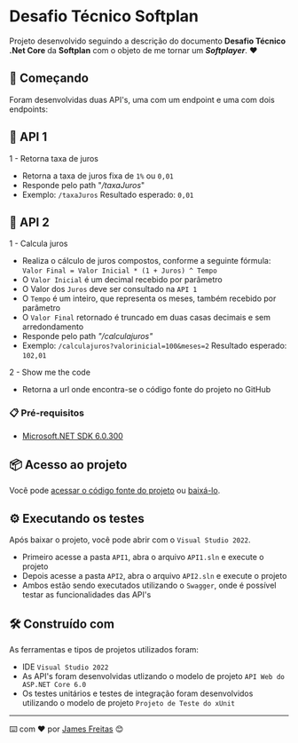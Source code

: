 # Desafio Técnico Softplan

Projeto desenvolvido seguindo a descrição do documento <b>Desafio Técnico .Net Core</b> da <b>Softplan</b> com o objeto de me tornar um <b><i>Softplayer</b></i>. ❤️

## 🚀 Começando

Foram desenvolvidas duas API's, uma com um endpoint e uma com dois endpoints: 

## 📌 API 1

1 - Retorna taxa de juros
* Retorna a taxa de juros fixa de ```1%``` ou ```0,01```
* Responde pelo path "<i>/taxaJuros</i>"
* Exemplo: ```/taxaJuros``` Resultado esperado: ```0,01```

## 📌 API 2

1 - Calcula juros
* Realiza o cálculo de juros compostos, conforme a seguinte fórmula: ```Valor Final = Valor Inicial * (1 + Juros) ^ Tempo```
* O ```Valor Inicial``` é um decimal recebido por parâmetro
* O Valor dos ```Juros``` deve ser consultado na ```API 1```
* O ```Tempo``` é um inteiro, que representa os meses, também recebido por parâmetro
* O ```Valor Final``` retornado é truncado em duas casas decimais e sem arredondamento
* Responde pelo path <i>"/calculajuros"</i>
* Exemplo: ```/calculajuros?valorinicial=100&meses=2``` Resultado esperado: ```102,01```

2 - Show me the code
* Retorna a url onde encontra-se o código fonte do projeto no GitHub

### 📋 Pré-requisitos

* [Microsoft.NET SDK 6.0.300](https://dotnet.microsoft.com/en-us/download/dotnet/6.0)

## 📦 Acesso ao projeto

Você pode [acessar o código fonte do projeto](https://github.com/jamesf182/DesafioTecnicoSoftplan) ou [baixá-lo](https://github.com/jamesf182/DesafioTecnicoSoftplan/archive/refs/heads/master.zip).

## ⚙️ Executando os testes

Após baixar o projeto, você pode abrir com o ```Visual Studio 2022```.
* Primeiro acesse a pasta ```API1```, abra o arquivo ```API1.sln``` e execute o projeto
* Depois acesse a pasta ```API2```, abra o arquivo ```API2.sln``` e execute o projeto
* Ambos estão sendo executados utilizando o ```Swagger```, onde é possível testar as funcionalidades das API's

## 🛠️ Construído com

As ferramentas e tipos de projetos utilizados foram:

* IDE ```Visual Studio 2022```
* As API's foram desenvolvidas utlizando o modelo de projeto ```API Web do ASP.NET Core 6.0```
* Os testes unitários e testes de integração foram desenvolvidos utilizando o modelo de projeto ```Projeto de Teste do xUnit```


---
⌨️ com ❤️ por [James Freitas](https://github.com/jamesf182) 😊

